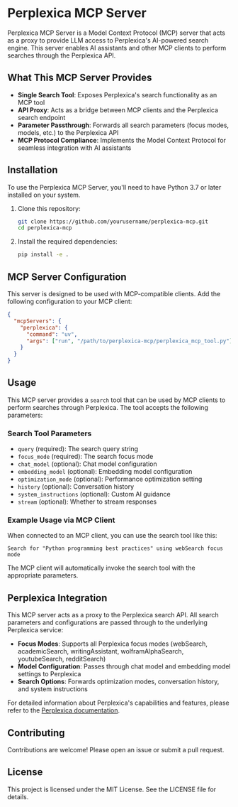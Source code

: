 # Perplexica MCP Server

Perplexica MCP Server is a Model Context Protocol (MCP) server that acts as a proxy to provide LLM access to Perplexica's AI-powered search engine. This server enables AI assistants and other MCP clients to perform searches through the Perplexica API.

## What This MCP Server Provides

- **Single Search Tool**: Exposes Perplexica's search functionality as an MCP tool
- **API Proxy**: Acts as a bridge between MCP clients and the Perplexica search endpoint
- **Parameter Passthrough**: Forwards all search parameters (focus modes, models, etc.) to the Perplexica API
- **MCP Protocol Compliance**: Implements the Model Context Protocol for seamless integration with AI assistants

## Installation

To use the Perplexica MCP Server, you'll need to have Python 3.7 or later installed on your system.

1. Clone this repository:

   ```bash
   git clone https://github.com/yourusername/perplexica-mcp.git
   cd perplexica-mcp
   ```

2. Install the required dependencies:

   ```bash
   pip install -e .
   ```

## MCP Server Configuration

This server is designed to be used with MCP-compatible clients. Add the following configuration to your MCP client:

```json
{
  "mcpServers": {
    "perplexica": {
      "command": "uv",
      "args": ["run", "/path/to/perplexica-mcp/perplexica_mcp_tool.py"]
    }
  }
}
```

## Usage

This MCP server provides a `search` tool that can be used by MCP clients to perform searches through Perplexica. The tool accepts the following parameters:

### Search Tool Parameters

- `query` (required): The search query string
- `focus_mode` (required): The search focus mode
- `chat_model` (optional): Chat model configuration
- `embedding_model` (optional): Embedding model configuration
- `optimization_mode` (optional): Performance optimization setting
- `history` (optional): Conversation history
- `system_instructions` (optional): Custom AI guidance
- `stream` (optional): Whether to stream responses

### Example Usage via MCP Client

When connected to an MCP client, you can use the search tool like this:

```none
Search for "Python programming best practices" using webSearch focus mode
```

The MCP client will automatically invoke the search tool with the appropriate parameters.

## Perplexica Integration

This MCP server acts as a proxy to the Perplexica search API. All search parameters and configurations are passed through to the underlying Perplexica service:

- **Focus Modes**: Supports all Perplexica focus modes (webSearch, academicSearch, writingAssistant, wolframAlphaSearch, youtubeSearch, redditSearch)
- **Model Configuration**: Passes through chat model and embedding model settings to Perplexica
- **Search Options**: Forwards optimization modes, conversation history, and system instructions

For detailed information about Perplexica's capabilities and features, please refer to the [Perplexica documentation](https://github.com/ItzCrazyKns/Perplexica).

## Contributing

Contributions are welcome! Please open an issue or submit a pull request.

## License

This project is licensed under the MIT License. See the LICENSE file for details.
